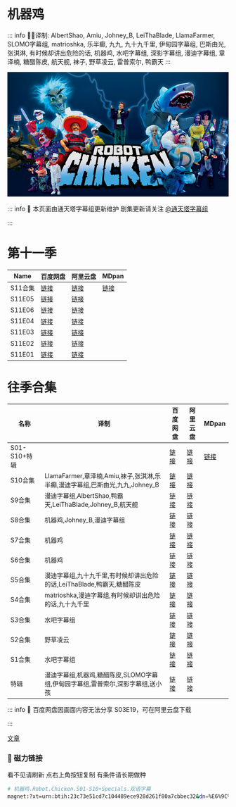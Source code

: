# 机器鸡

::: info
✍🏻译制: AlbertShao, Amiu, Johney_B, LeiThaBlade, LlamaFarmer, SLOMO字幕组, matrioshka, 乐半癫, 九九, 九十九千里, 伊甸园字幕组, 巴斯由光, 张淇淋, 有时候却讲出危险的话, 机器鸡, 水吧字幕组, 深影字幕组, 漫迪字幕组, 章泽楠, 糖醋陈皮, 航天舰, 袜子, 野草凌云, 雷普索尔, 鸭霸天
:::

![robot-chicken-5a429e700dba1.jpg](robot-chicken-5a429e700dba1.jpg)

::: info
🍺 本页面由通天塔字幕组更新维护 剧集更新请关注 [@通天塔字幕组](https://weibo.com/u/7077646357)

:::

# 第十一季

| Name | 百度网盘 | 阿里云盘 | MDpan |
| --- | --- | --- | --- |
| S11合集 |[链接](https://pan.baidu.com/s/1iPml5AC021baYlJ8tgFfXg?pwd=e9ax) |[链接](https://www.aliyundrive.com/s/C8TAnTdqjaT) |[链接](https://mdpan.tk/%E6%9C%BA%E5%99%A8%E9%B8%A1) |
| S11E05 |[链接](https://pan.baidu.com/s/1Rt_xjjEjCmEsYFvEJ9VZRA?pwd=uf55) |[链接](https://www.aliyundrive.com/s/x8pjwdvzEYa) |  |
| S11E06 |[链接](https://pan.baidu.com/s/1JslOCiD0Uyu3SGP-ceBEcQ?pwd=7d34) |[链接](https://www.aliyundrive.com/s/jFJZHohJGBU) |  |
| S11E04 |[链接](https://pan.baidu.com/s/1eamrCNaGHQZOVb4oP_D1Ow?pwd=vcfm) |[链接](https://www.aliyundrive.com/s/rSucM3hhTU9) |  |
| S11E03 |[链接](https://pan.baidu.com/s/1pShFWsM16O3fumN6UBBybw?pwd=80lp) |[链接](https://www.aliyundrive.com/s/NCRXsesda59) |  |
| S11E02 |[链接](https://pan.baidu.com/s/1kvlYAfw7aRvekDp3J3RWuw?pwd=cdxj) |[链接](https://www.aliyundrive.com/s/E22zYm4wSRD) |  |
| S11E01 |[链接](https://pan.baidu.com/s/1l0PQJVQhWN_0YDw3v_GKWA?pwd=t473) |[链接](https://www.aliyundrive.com/s/jBESxMuAHAp) |  |

# 往季合集

| 名称 | 译制 | 百度网盘 | 阿里云盘 | MDpan |
| --- | --- | --- | --- | --- |
| S01-S10+特辑 |  |[链接](https://pan.baidu.com/s/1y0snhp2k77RZsZdDGNAg_A?pwd=icpt) |[链接](https://www.aliyundrive.com/s/nrzRxZdb3Zy) |[链接](https://mdpan.tk/%E6%9C%BA%E5%99%A8%E9%B8%A1) |
| S10合集 | LlamaFarmer,章泽楠,Amiu,袜子,张淇淋,乐半癫,漫迪字幕组,巴斯由光,九九,Johney_B |[链接](https://pan.baidu.com/s/1Ki3N_nZDzjK5H7rrMGuBZg?pwd=2i4s) |[链接](https://www.aliyundrive.com/s/HvRuAT5b9KM) |  |
| S9合集 | 漫迪字幕组,AlbertShao,鸭霸天,LeiThaBlade,Johney_B,航天舰 |[链接](https://pan.baidu.com/s/1C53YYnIIWJ8Nx7tszaxD0Q?pwd=44b8) |[链接](https://www.aliyundrive.com/s/cKwXDH75GQW) |  |
| S8合集 | 机器鸡,Johney_B,漫迪字幕组 |[链接](https://pan.baidu.com/s/1TojzHQPAkrdf1rhTTiG3AA?pwd=z6en) |[链接](https://www.aliyundrive.com/s/JsNeP87Dek5) |  |
| S7合集 | 机器鸡 |[链接](https://pan.baidu.com/s/1NyOjQ8BD2Vm1DQ9SVGD_HA?pwd=4g2b) |[链接](https://www.aliyundrive.com/s/fgJdxQY8SyT) |  |
| S6合集 | 机器鸡 |[链接](https://pan.baidu.com/s/1JvCRHmlh2IKVxK_E97UOEg?pwd=ussy) |[链接](https://www.aliyundrive.com/s/ZoPRpr7Jc9N) |  |
| S5合集 | 漫迪字幕组,九十九千里,有时候却讲出危险的话,LeiThaBlade,鸭霸天,糖醋陈皮 |[链接](https://pan.baidu.com/s/1pNLgYl3SFO-TuniCEF6XQA?pwd=gweb) |[链接](https://www.aliyundrive.com/s/Zj95HRLQ95K) |  |
| S4合集 | matrioshka,漫迪字幕组,有时候却讲出危险的话,九十九千里 |[链接](https://pan.baidu.com/s/1Gi0jzHGEEoUma7A4WSDa1A?pwd=yyn4) |[链接](https://www.aliyundrive.com/s/EThXkRZMvip) |  |
| S3合集 | 水吧字幕组 |[链接](https://pan.baidu.com/s/1DFGLkL399zp-AF7a-UoPEg?pwd=cgvu*) |[链接](https://www.aliyundrive.com/s/bzdHXpa6uEg) |  |
| S2合集 | 野草凌云 |[链接](https://pan.baidu.com/s/1ZxkehlyLSzOwfHfdvMj-Fw?pwd=u5h6) |[链接](https://www.aliyundrive.com/s/Kfk5s7N8qtt) |  |
| S1合集 | 水吧字幕组 |[链接](https://pan.baidu.com/s/1LzAVj8V9ff1v4UcPnXvdVQ?pwd=ad5k) |[链接](https://www.aliyundrive.com/s/sGzdz42EcbB) |  |
| 特辑 | 漫迪字幕组,机器鸡,糖醋陈皮,SLOMO字幕组,伊甸园字幕组,雷普索尔,深影字幕组,送小孩 |[链接](https://pan.baidu.com/s/1OnAvwHNKoldcVQQ2cPgMSQ?pwd=5tre) |[链接](https://www.aliyundrive.com/s/c6EnM3guDNw) |  |

::: info
🐔 百度网盘因画面内容无法分享 S03E19，可在阿里云盘下载

:::

[文章](%E6%96%87%E7%AB%A0%20cbbf136f575542c8bd76e06b8e2faf79.csv)

### 🧲 磁力链接

看不见请刷新 点右上角按钮复制 有条件请长期做种

```bash
# 机器鸡.Robot.Chicken.S01-S10+Specials.双语字幕
magnet:?xt=urn:btih:23c73e51cd7c104489ece928d261f80a7cbbec32&dn=%E6%9C%BA%E5%99%A8%E9%B8%A1.Robot.Chicken.S01-S10%2BSpecials.%E5%8F%8C%E8%AF%AD%E5%AD%97%E5%B9%95&tr=http%3A%2F%2Falltorrents.net%3A80%2Fbt%2Fannounce.php&tr=http%3A%2F%2Fbluebird-hd.org%2Fannounce.php&tr=http%3A%2F%2Fwww.thetradersden.org%2Fforums%2Ftracker%2Fannounce.php&tr=http%3A%2F%2Ftracker.trancetraffic.com%3A80%2Fannounce.php&tr=http%3A%2F%2Firrenhaus.dyndns.dk%3A80%2Fannounce.php&tr=http%3A%2F%2F1337.abcvg.info%3A80%2Fannounce&tr=http%3A%2F%2Fbt.beatrice-raws.org%3A80%2Fannounce&tr=http%3A%2F%2Fwww.tribalmixes.com%3A80%2Fannounce.php&tr=http%3A%2F%2Fwww.wareztorrent.com%3A80%2Fannounce
```